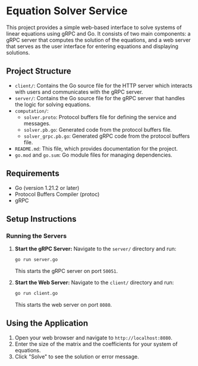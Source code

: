 # Equation Solver Service

This project provides a simple web-based interface to solve systems of linear equations using gRPC and Go. It consists of two main components: a gRPC server that computes the solution of the equations, and a web server that serves as the user interface for entering equations and displaying solutions.

## Project Structure

- `client/`: Contains the Go source file for the HTTP server which interacts with users and communicates with the gRPC server.
- `server/`: Contains the Go source file for the gRPC server that handles the logic for solving equations.
- `computation/`:
  - `solver.proto`: Protocol buffers file for defining the service and messages.
  - `solver.pb.go`: Generated code from the protocol buffers file.
  - `solver_grpc.pb.go`: Generated gRPC code from the protocol buffers file.
- `README.md`: This file, which provides documentation for the project.
- `go.mod` and `go.sum`: Go module files for managing dependencies.

## Requirements

- Go (version 1.21.2 or later)
- Protocol Buffers Compiler (protoc)
- gRPC

## Setup Instructions

### Running the Servers

1. **Start the gRPC Server:**
   Navigate to the `server/` directory and run:

   ```bash
   go run server.go
   ```

   This starts the gRPC server on port `50051`.

2. **Start the Web Server:**
   Navigate to the `client/` directory and run:

   ```bash
   go run client.go
   ```

   This starts the web server on port `8080`.

## Using the Application

1. Open your web browser and navigate to `http://localhost:8080`.
2. Enter the size of the matrix and the coefficients for your system of equations.
3. Click "Solve" to see the solution or error message.
